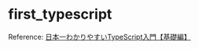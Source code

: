 # first_typescript

Reference: [日本一わかりやすいTypeScript入門【基礎編】](https://www.youtube.com/playlist?list=PLX8Rsrpnn3IW0REXnTWQp79mxCvHkIrad)
